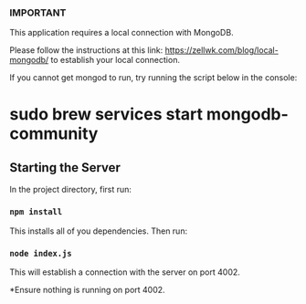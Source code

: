 ### IMPORTANT

This application requires a local connection with MongoDB.

Please follow the instructions at this link: https://zellwk.com/blog/local-mongodb/ to establish your local connection.

If you cannot get mongod to run, try running the script below in the console:

# sudo brew services start mongodb-community


## Starting the Server

In the project directory, first run:

### `npm install`

This installs all of you dependencies. Then run:

### `node index.js`

This will establish a connection with the server on port 4002. 

*Ensure nothing is running on port 4002.